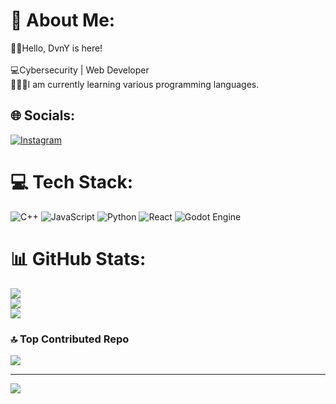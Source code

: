 # 💫 About Me:
🐱‍🏍Hello, DvnY is here!<br><br>💻Cybersecurity | Web Developer<br>📘👨‍💻I am currently learning various programming languages.


## 🌐 Socials:
[![Instagram](https://img.shields.io/badge/Instagram-%23E4405F.svg?logo=Instagram&logoColor=white)](https://instagram.com/dvnydev_) 

# 💻 Tech Stack:
![C++](https://img.shields.io/badge/c++-%2300599C.svg?style=for-the-badge&logo=c%2B%2B&logoColor=white) ![JavaScript](https://img.shields.io/badge/javascript-%23323330.svg?style=for-the-badge&logo=javascript&logoColor=%23F7DF1E) ![Python](https://img.shields.io/badge/node.js-6DA55F?style=for-the-badge&logo=node.js&logoColor=white) ![React](https://img.shields.io/badge/nVIDIA-%2376B900.svg?style=for-the-badge&logo=nVIDIA&logoColor=white) ![Godot Engine](https://img.shields.io/badge/ea-%23000000.svg?style=for-the-badge&logo=ea&logoColor=white)
# 📊 GitHub Stats:
![](https://github-readme-stats.vercel.app/api?username=dvnyz&theme=dark&hide_border=false&include_all_commits=false&count_private=false)<br/>
![](https://github-readme-streak-stats.herokuapp.com/?user=dvnyz&theme=dark&hide_border=false)<br/>
![](https://github-readme-stats.vercel.app/api/top-langs/?username=dvnyz&theme=dark&hide_border=false&include_all_commits=false&count_private=false&layout=compact)

### 🔝 Top Contributed Repo
![](https://github-contributor-stats.vercel.app/api?username=dvnyz&limit=5&theme=dark&combine_all_yearly_contributions=true)

---
[![](https://visitcount.itsvg.in/api?id=dvnyz&icon=0&color=0)](https://visitcount.itsvg.in)

<!-- Proudly created with GPRM ( https://gprm.itsvg.in ) -->
